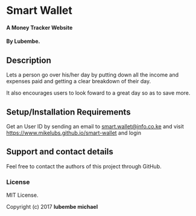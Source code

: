 
# Smart Wallet

#### A Money Tracker Website

#### By Lubembe.

## Description

Lets a person go over his/her day by putting down all the income and expenses paid and getting a clear breakdown of their day.

It also encourages users to look foward to a great day so as to save more.

## Setup/Installation Requirements

Get an User ID by sending an email to smart.wallet@info.co.ke and visit https://www.mikelubs.github.io/smart-wallet and login


## Support and contact details

Feel free to contact the authors of this project through GitHub.

### License

MIT License.

Copyright (c) 2017 **lubembe michael**
